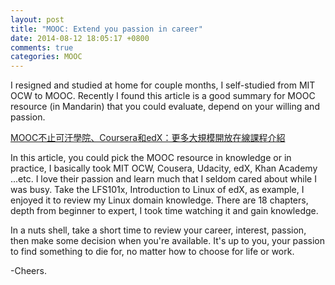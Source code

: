```yaml
---
layout: post
title: "MOOC: Extend you passion in career"
date: 2014-08-12 18:05:17 +0800
comments: true
categories: MOOC
---
```


I resigned and studied at home for couple months, I self-studied from MIT OCW to MOOC.
Recently I found this article is a good summary for MOOC resource (in Mandarin) that you could evaluate, depend on your willing and passion.

[MOOC不止可汗學院、Coursera和edX：更多大規模開放在線課程介紹](http://www.thenewslens.com/post/36571/)

In this article, you could pick the MOOC resource in knowledge or in practice, I basically took MIT OCW, Cousera, Udacity, edX, Khan Academy ...etc.
I love their passion and learn much that I seldom cared about while I was busy.
Take the LFS101x, Introduction to Linux of edX, as example, I enjoyed it to review my Linux domain knowledge.
There are 18 chapters, depth from beginner to expert, I took time watching it and gain knowledge.

In a nuts shell, take a short time to review your career, interest, passion, then make some decision when you're available.
It's up to you, your passion to find something to die for, no matter how to choose for life or work.

-Cheers.



